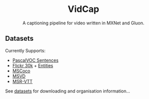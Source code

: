 <h1 align='center'>VidCap</h1>
<p align=center>
A captioning pipeline for video written in MXNet and Gluon.
</p>

## Datasets
Currently Supports:
- [PascalVOC Sentences](http://vision.cs.uiuc.edu/pascal-sentences/)
- [Flickr 30k](http://hockenmaier.cs.illinois.edu/DenotationGraph/) + [Entities](https://github.com/BryanPlummer/flickr30k_entities)
- [MSCoco](http://cocodataset.org/#download)
- [MSVD](https://vsubhashini.github.io/s2vt.html)
- [MSR-VTT](https://www.microsoft.com/en-us/research/publication/msr-vtt-a-large-video-description-dataset-for-bridging-video-and-language/)

See [datasets](/datasets/) for downloading and organisation information...